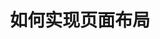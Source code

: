 ---
layout: post
title: 如何实现页面布局
summary: 学习常见的布局方式，以及布局使用到的css样式
featured-img: aaat
categories: 随想
---